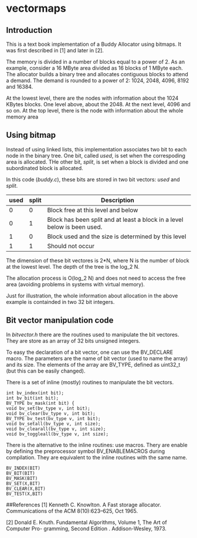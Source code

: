 vectormaps
=============================

## Introduction

This is a text book implementation of a Buddy Allocator using bitmaps. It was first described in [1] and later in [2].

The memory is divided in a number of blocks equal to a power of 2.
As an example, consider a 16 MByte area divided as 16 blocks of 1 MByte each.
The allocator builds a binary tree and allocates contiguous blocks to attend a demand. The demand is rounded to a power of 2: 1024, 2048, 4096, 8192 and 16384.

At the lowest level, there are the nodes with information about the 1024 KBytes blocks. One level above, about the 2048. At the next level, 4096 and so on. At the top level, there is the node with information about the whole memory area

## Using bitmap

Instead of using linked lists, this implementation associates two bit to each node in the binary tree. One bit, called *used*, is set when the correspoding area is allocated. THe other bit, *split*, is set when a block is divided and one subordinated block is allocated.

In this code (*buddy.c*), these bits are stored in two bit vectors: *used* and *split*.

used | split | Description
-----|-------|-------------
  0  |   0   |  Block free at this level and below
  0  |   1   |  Block has been split and at least a block in a level below is been used.
  1  |   0   |  Block used and the size is determined by this level
  1  |   1   |  Should not occur 

The dimension of these bit vectores is 2*N, where N is the number of block at the lowest level.  The depth of the tree is the log_2 N.

The allocation process is O(log_2 N) and does not need to access the free area (avoiding problems in systems with virtual memory).

Just for illustration, the whole information about allocation in the above example is containded in two 32 bit integers.



## Bit vector manipulation code

In *bitvector.h* there are the routines used to manipulate the bit vectores. They are store as an array of 32 bits unsigned integers.

To easy the declaration of a bit vector, one can use the BV_DECLARE macro. The parameters are the name of bit vector (used to name the array) and its size. The elements of the array are BV_TYPE, defined as uint32_t (but this can be easily changed).

There is a set of inline (mostly) routines to manipulate the bit vectors.

    int bv_index(int bit);
    int bv_bit(int bit);
    BV_TYPE bv_mask(int bit) {
    void bv_set(bv_type v, int bit);
    void bv_clear(bv_type v, int bit);
    BV_TYPE bv_test(bv_type v, int bit);
    void bv_setall(bv_type v, int size);
    void bv_clearall(bv_type v, int size);
    void bv_toggleall(bv_type v, int size);

There is the alternative to the inline routines: use macros. Thery are enable by defining the preprocessor symbol BV_ENABLEMACROS during compilation. They are equivalent to the inline routines with the same name.

    BV_INDEX(BIT)
    BV_BIT(BIT)
    BV_MASK(BIT)
    BV_SET(X,BIT)
    BV_CLEAR(X,BIT)
    BV_TEST(X,BIT)

##References
[1]	Kenneth C. Knowlton. A Fast storage allocator. Communications of the ACM 8(10):623–625, Oct 1965.

[2] Donald E. Knuth. Fundamental Algorithms, Volume 1, The Art of Computer Pro-
gramming, Second Edition . Addison-Wesley, 1973.
